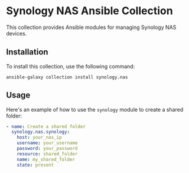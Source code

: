 # Synology NAS Ansible Collection

This collection provides Ansible modules for managing Synology NAS devices.

## Installation

To install this collection, use the following command:

```
ansible-galaxy collection install synology.nas
```

## Usage

Here's an example of how to use the `synology` module to create a shared folder:

```yaml
- name: Create a shared folder
  synology.nas.synology:
    host: your_nas_ip
    username: your_username
    password: your_password
    resource: shared_folder
    name: my_shared_folder
    state: present
```
